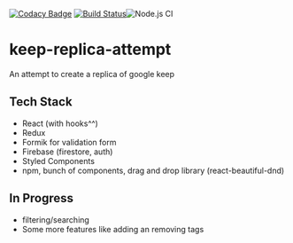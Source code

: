 [![Codacy Badge](https://api.codacy.com/project/badge/Grade/14d9d239c80243f18051bab239fd3cb6)](https://www.codacy.com/manual/naivedeveloper95/keep-replica-attempt?utm_source=github.com&amp;utm_medium=referral&amp;utm_content=naivedeveloper95/keep-replica-attempt&amp;utm_campaign=Badge_Grade) 
[![Build Status](https://travis-ci.org/naivedeveloper95/keep-replica-attempt.png?branch=master)](https://travis-ci.org/naivedeveloper95/keep-replica-attempt)![Node.js CI](https://github.com/naivedeveloper95/keep-replica-attempt/workflows/Node.js%20CI/badge.svg)

# keep-replica-attempt
An attempt to create a replica of google keep


## Tech Stack

- React (with hooks^^)
- Redux
- Formik for validation form
- Firebase (firestore, auth)
- Styled Components
- npm, bunch of components, drag and drop library (react-beautiful-dnd)

## In Progress

- filtering/searching
- Some more features like adding an removing tags
